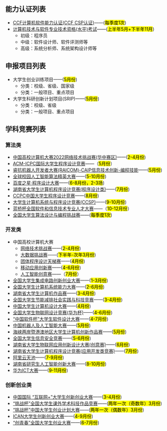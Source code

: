 ## 能力认证列表
- [CCF计算机软件能力认证(CCF CSP认证)](https://csp.ccf.org.cn/)——(<mark>每季度1次</mark>)
- [计算机技术与软件专业技术资格(水平)考试](https://bm.ruankao.org.cn/sign/welcome)——(<mark>上半年5月+下半年11月</mark>)
  - 初级：程序员
  - 中级：软件设计师、软件评测师等
  - 高级：系统分析师、系统架构设计师等

## 申报项目列表
- 大学生创业训练项目——(<mark>5月份</mark>)
  - 分类：校级、省级、国家级
  - 分类：一般项目、重点项目
- 大学生科研创新计划项目(SRIP)——(<mark>5月份</mark>)
  - 分类：校级、省级
  - 分类：一般项目、重点项目

## 学科竞赛列表
### 算法类
- [中国高校计算机大赛2022网络技术挑战赛(华中赛区)](http://net.c4best.cn/)——(<mark>2-4月份</mark>)
- [ACM-ICPC国际大学生程序设计竞赛](https://icpc.pku.edu.cn/ssxx/158944.htm)——（<mark>5月份</mark>）
- [睿抗机器人开发者大赛(RAICOM)-CAIP信息技术创新-编程技能](https://www.raicom.com.cn/match-item.html?id=3407)——(<mark>5月份</mark>)
- [全球校园人工智能算法精英大赛](https://www.saikr.com/vse/2024/DIGIX)——(<mark>5-10月份</mark>)
- [百度之星·程序设计大赛](https://star.baidu.com/#/)——(<mark>6-8月份，2-3场</mark>)
- [湖南省大学生计算机程序设计竞赛(程序设计类)](https://hnmachvi.csu.edu.cn/Hncr/faq/regulations/)——(<mark>7月份</mark>)
- [CCPC中国大学生程序设计竞赛](https://ccpc.io/)——(<mark>8月份</mark>)
- [大学生计算机系统与程序设计竞赛(CCSP)](https://www.ccf.org.cn/ccsp/Bulletin/2024-09-14/830026.shtml)——(<mark>9-10月份</mark>)
- [蓝桥杯全国软件和信息技术专业人才大赛](https://dasai.lanqiao.cn/pages/v7/dasai/competition/individual_competition.html)——（<mark>10-12月份</mark>）
- [全国大学生算法设计与编程挑战赛](https://www.saikr.com/vse/adpc/2025/spring?ces=XB21209)——(<mark>每季度1次</mark>)

### 开发类
- 中国高校计算机大赛
  - [网络技术挑战赛](http://net.c4best.cn/)——(<mark>2-4月份</mark>)
  - [大数据挑战赛](https://www.saikr.com/)——(<mark>下半年-次年3月份</mark>)
  - [团体程序设计天梯赛](https://gplt.patest.cn/notification)——(<mark>4月份</mark>)
  - [移动应用创新赛](http://www.appcontest.net/home/homepage)——(<mark>4-6月份</mark>)
  - [人工智能创意赛](http://aicontest.baidu.com/)——（<mark>7月份</mark>）
- [全国大学生集成电路创新创业大赛](http://univ.ciciec.com/)——(<mark>1-3月份</mark>)
- [全国大学生计算机系统能力大赛](https://os.educg.net/#/)——(<mark>2-6月份</mark>)
- [湖南省大学生计算机作品赛](http://www.hncf.org/readnews.asp?id=247&forwhat=%BB%EE%B6%AF%D4%A4%B8%E6)——(<mark>3-4月份</mark>)
- [全国大学生节能减排社会实践与科技竞赛](http://www.jienengjianpai.org/)——(<mark>3-4月份</mark>)
- [中国大学生计算机设计大赛](https://jsjds.blcu.edu.cn/)——(<mark>4月份</mark>)
- [全国大学生物联网设计竞赛(华为杯)](https://iot.sjtu.edu.cn/news.aspx?info_lb=36&flag=2)——(<mark>4-6月份</mark>)
- [“中国软件杯”大学生软件设计大赛](https://www.cnsoftbei.com/)——(<mark>4-7月份</mark>)
- [中国机器人及人工智能大赛](https://www.caairobot.com/)——(<mark>5月份</mark>)
- [海峡两岸暨港澳地区大学生计算机创新作品赛](www.hncf.org)——(<mark>5月份</mark>)
- [全国大学生信息安全竞赛](http://www.ciscn.cn/)——(<mark>5-6月份</mark>)
- [湖南省大学生物联网应用创新设计大赛(创意赛)](http://hiotf.org.cn/HNWLWXH/)——(<mark>6月份</mark>)
- [湖南省大学生计算机程序设计竞赛(应用开发类竞赛)](https://hnmachvi.csu.edu.cn/Hncr/index/)——(<mark>7月份</mark>)
- [阿里云天池](https://tianchi.aliyun.com/university/student_competition)——(<mark>7-9月份</mark>)
- [湖南省研究生人工智能创新大赛](http://www.hnaai.cn)——(<mark>8-10月份</mark>)
- [华为ICT大赛](https://e.huawei.com/cn/talent/ict-academy/#/home)——(<mark>9-11月份</mark>)



### 创新创业类
- [中国国际 “互联网+”大学生创新创业大赛](https://cy.ncss.cn/)——(<mark>3-4月份</mark>)
- [“挑战杯”全国大学生课外学术科技作品竞赛](https://www.tiaozhanbei.net/)——(<mark>两年一次（奇数年）3月份</mark>)
- [“挑战杯”中国大学生创业计划大赛](https://www.tiaozhanbei.net/)——(<mark>两年一次（偶数年）3月份</mark>)
- [ICAN大学生创新创业大赛](http://www.g-ican.com/home/index)——(<mark>4-9月份</mark>)
- [“创青春”全国大学生创业大赛](https://fjx.5idream.net/login)——(<mark>6-7月份</mark>)
